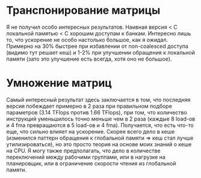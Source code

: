 # Транспонирование матрицы

Я не получил особо интересных результатов. Наивная версия < С локальной памятью < С хорошим доступам к банкам. Интересно лишь то, что ускорение не особо настолько большое, как я ожидал. Примерно на 30% быстрее при избавлении от non-coalesced доступа (видимо тут решает кеш) и 1-2% при улучшении обращения к локальной памяти (зато это улучшение есть всегда, хотя оно не большое).

# Умножение матриц

Самый интересный результат здесь заключается в том, что последняя версия побеждает примерно в 2 раза при правильном подборе параметров (3.14 TFlops против 1.66 TFlops), при том, что количество инструкций уменьшилось точно меньше чем в 2 раза (каждые 8 load-ов и 4 fma превращаются в 5 load-ов и 4 fma). Получается, что есть что-то еще, что сильно влияет на ускорение. Скорее всего дело в кеше (изменился паттерн обращения к глобальной памяти => кеш стал лучше утилизироваться), но это просто теория на основе моих знаний о кеше на CPU. Я могу также предполагать, что дело в количестве переключений между рабочими группами, или в нагрузке на планировщик, или в ограничение скорости чтения из глобальной памяти.
